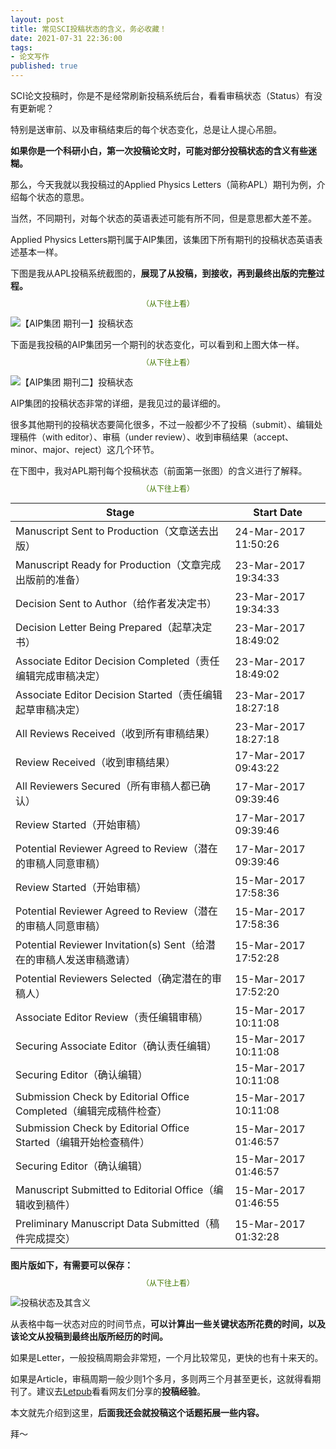 ```yaml
---
layout: post
title: 常见SCI投稿状态的含义，务必收藏！
date: 2021-07-31 22:36:00
tags: 
- 论文写作
published: true
---
```




SCI论文投稿时，你是不是经常刷新投稿系统后台，看看审稿状态（Status）有没有更新呢？

特别是送审前、以及审稿结束后的每个状态变化，总是让人提心吊胆。

**如果你是一个科研小白，第一次投稿论文时，可能对部分投稿状态的含义有些迷糊。**

那么，今天我就以我投稿过的Applied Physics Letters（简称APL）期刊为例，介绍每个状态的意思。

当然，不同期刊，对每个状态的英语表述可能有所不同，但是意思都大差不差。

Applied Physics Letters期刊属于AIP集团，该集团下所有期刊的投稿状态英语表述基本一样。

下图是我从APL投稿系统截图的，**展现了从投稿，到接收，再到最终出版的完整过程。**

  <span style="line-height:1;padding:0px 20px;font-size:12px;display:block;text-align:center;color:#417600;">（从下往上看）</span>


![【AIP集团 期刊一】投稿状态](https://gitee.com/iseex/figurebed/raw/master/img/20210731175332.png)

下面是我投稿的AIP集团另一个期刊的状态变化，可以看到和上图大体一样。

  <span style="line-height:1;padding:0px 20px;font-size:12px;display:block;text-align:center;color:#417600;">（从下往上看）</span>

![【AIP集团 期刊二】投稿状态](https://gitee.com/iseex/figurebed/raw/master/img/20210731190323.png)

AIP集团的投稿状态非常的详细，是我见过的最详细的。

很多其他期刊的投稿状态要简化很多，不过一般都少不了投稿（submit）、编辑处理稿件（with editor）、审稿（under review）、收到审稿结果（accept、minor、major、reject）这几个环节。

在下图中，我对APL期刊每个投稿状态（前面第一张图）的含义进行了解释。

  <span style="line-height:1;padding:0px 20px;font-size:12px;display:block;text-align:center;color:#417600;">（从下往上看）</span>



  


| Stage                                                        | Start Date           |
| ------------------------------------------------------------ | -------------------- |
| Manuscript Sent to Production（文章送去出版）                | 24-Mar-2017 11:50:26 |
| Manuscript Ready for Production（文章完成出版前的准备）      | 23-Mar-2017 19:34:33 |
| Decision Sent to Author（给作者发决定书）                    | 23-Mar-2017 19:34:33 |
| Decision Letter Being Prepared（起草决定书）                 | 23-Mar-2017 18:49:02 |
| Associate Editor Decision Completed（责任编辑完成审稿决定）  | 23-Mar-2017 18:49:02 |
| Associate Editor Decision Started（责任编辑起草审稿决定）    | 23-Mar-2017 18:27:18 |
| All Reviews Received（收到所有审稿结果）                     | 23-Mar-2017 18:27:18 |
| Review Received（收到审稿结果）                              | 17-Mar-2017 09:43:22 |
| All Reviewers Secured（所有审稿人都已确认）                  | 17-Mar-2017 09:39:46 |
| Review Started（开始审稿）                                   | 17-Mar-2017 09:39:46 |
| Potential Reviewer Agreed to Review（潜在的审稿人同意审稿）  | 17-Mar-2017 09:39:46 |
| Review Started（开始审稿）                                   | 15-Mar-2017 17:58:36 |
| Potential Reviewer Agreed to Review（潜在的审稿人同意审稿）  | 15-Mar-2017 17:58:36 |
| Potential Reviewer Invitation(s) Sent（给潜在的审稿人发送审稿邀请） | 15-Mar-2017 17:52:28 |
| Potential Reviewers Selected（确定潜在的审稿人）             | 15-Mar-2017 17:52:20 |
| Associate Editor Review（责任编辑审稿）                      | 15-Mar-2017 10:11:08 |
| Securing Associate Editor（确认责任编辑）                    | 15-Mar-2017 10:11:08 |
| Securing Editor（确认编辑）                                  | 15-Mar-2017 10:11:08 |
| Submission Check by Editorial Office Completed（编辑完成稿件检查） | 15-Mar-2017 10:11:08 |
| Submission Check by Editorial Office Started（编辑开始检查稿件） | 15-Mar-2017 01:46:57 |
| Securing Editor（确认编辑）                                  | 15-Mar-2017 01:46:57 |
| Manuscript Submitted to Editorial Office（编辑收到稿件）     | 15-Mar-2017 01:46:55 |
| Preliminary Manuscript Data Submitted（稿件完成提交）        | 15-Mar-2017 01:32:28 |

**图片版如下，有需要可以保存：**

  <span style="line-height:1;padding:0px 20px;font-size:12px;display:block;text-align:center;color:#417600;">（从下往上看）</span>

![投稿状态及其含义](https://gitee.com/iseex/figurebed/raw/master/img/20210731192302.jpg)

从表格中每一状态对应的时间节点，**可以计算出一些关键状态所花费的时间，以及该论文从投稿到最终出版所经历的时间。**

如果是Letter，一般投稿周期会非常短，一个月比较常见，更快的也有十来天的。

如果是Article，审稿周期一般少则1个多月，多则两三个月甚至更长，这就得看期刊了。建议去[Letpub](http://letpub.com.cn)看看网友们分享的**投稿经验**。

本文就先介绍到这里，**后面我还会就投稿这个话题拓展一些内容。**

拜～